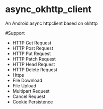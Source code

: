 # async_okhttp_client
An Android async httpclient  based on okhttp

#Support
* HTTP Get Request
* HTTP Post Request
* HTTP Put Request
* HTTP Patch Request
* HTTP Head Request
* HTTP Delete Request
* Https
* File Download
* File Upload
* Multipart Request
* Cancel Request
* Cookie Persistence
